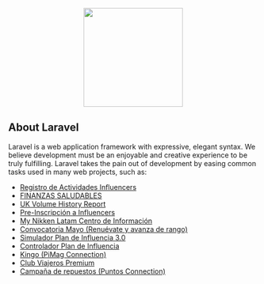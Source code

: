 <p align="center"><img src="https://services.nikken.com.mx/fpro/img/readme/HWlogo.png" width="200"></p>

## About Laravel

Laravel is a web application framework with expressive, elegant syntax. We believe development must be an enjoyable and creative experience to be truly fulfilling. Laravel takes the pain out of development by easing common tasks used in many web projects, such as:

- [Registro de Actividades Influencers](https://services.nikken.com.mx/regactivinf/OTg0NTkwMw==)
- [FINANZAS SALUDABLES](https://services.nikken.com.mx/finzssaludable/OTg0NTkwMw==)
- [UK Volume History Report](https://services.nikken.com.mx/volumehistory/OTg0NTkwMw==)
- [Pre-Inscripción a Influencers](https://services.nikken.com.mx/preInscInfluencer/OTg0NTkwMw==)
- [My Nikken Latam Centro de Información](https://services.nikken.com.mx/myNikLatInfoCenterLogin/OTg0NTkwMw==)
- [Convocatoria Mayo (Renuévate y avanza de rango)](https://services.nikken.com.mx/convMayo/OTg0NTkwMw==)
- [Simulador Plan de Influencia 3.0](https://services.nikken.com.mx/influencia30/OTg0NTkwMw==)
- [Controlador Plan de Influencia](https://services.nikken.com.mx/PlanInfluencia/OTg0NTkwMw==)
- [Kingo (PiMag Connection)](https://services.nikken.com.mx/pimag_connection/OTg0NTkwMw==)
- [Club Viajeros Premium](https://services.nikken.com.mx/viajeros_premium/OTg0NTkwMw==)
- [Campaña de repuestos (Puntos Connection)](https://services.nikken.com.mx/puntos_connection/OTg0NTkwMw==)

